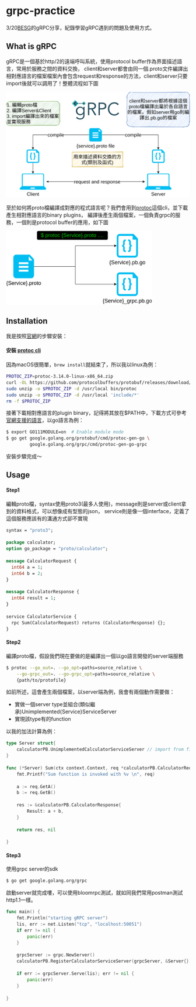 # grpc-practice

3/20[BESG](https://github.com/BESG-TW)的gRPC分享，紀錄學習gRPC遇到的問題及使用方式。

## What is gRPC

gRPC是一個基於http/2的遠端呼叫系統，使用protocol buffer作為界面描述語言，常用於服務之間的資料交換，
client和server都會由同一個.proto文件編譯出相對應語言的檔案檔案內會包含request和response的方法，client和server只要import後就可以調用了！整體流程如下圖

<img src=images/grpc.png width=800px/>

至於如何將proto檔編譯成對應的程式語言呢？我們會用到[protoc](http://google.github.io/proto-lens/installing-protoc.html)這個cli，並下載產生相對應語言的binary plugins，
編譯後產生兩個檔案，一個負責grpc的服務，一個則是protocol buffer的應用，如下圖

<img src=images/protocol_buffer.png width=400px/>

## Installation

我是按照[官網](https://grpc.io/)的步驟安裝：

#### 安裝 [protoc cli](http://google.github.io/proto-lens/installing-protoc.html)
因為macOS很簡單，`brew install`就結束了，所以我以linux為例：

```bash
PROTOC_ZIP=protoc-3.14.0-linux-x86_64.zip
curl -OL https://github.com/protocolbuffers/protobuf/releases/download/v3.14.0/$PROTOC_ZIP
sudo unzip -o $PROTOC_ZIP -d /usr/local bin/protoc
sudo unzip -o $PROTOC_ZIP -d /usr/local 'include/*'
rm -f $PROTOC_ZIP
```

接著下載相對應語言的plugin binary，記得將其放在$PATH中，下載方式可參考[官網支援的語言](以go語言為例)，以go語言為例：

```bash
$ export GO111MODULE=on  # Enable module mode
$ go get google.golang.org/protobuf/cmd/protoc-gen-go \
         google.golang.org/grpc/cmd/protoc-gen-go-grpc
```

安裝步驟完成～

## Usage

#### Step1

編輯proto檔，syntax使用proto3(最多人使用)，message則是server或client拿到的資料格式，可以想像成有型態的json， service則是像一個interface，定義了這個服務應該有的溝通方式卻不實現

```proto
syntax = "proto3";

package calculator;
option go_package = "proto/calculator";

message CalculatorRequest {
  int64 a = 1;
  int64 b = 2;
}

message CalculatorResponse {
  int64 result = 1;
}

service CalculatorService {
  rpc Sum(CalculatorRequest) returns (CalculatorResponse) {};
}
```

#### Step2
編譯proto檔，假設我們現在要做的是編譯出一個以go語言開發的server端服務

```bash
$ protoc --go_out=. --go_opt=paths=source_relative \
    --go-grpc_out=. --go-grpc_opt=paths=source_relative \
    {path/to/protofile}
```
如前所述，這會產生兩個檔案，以server端為例，我會有兩個動作需要做：

* 實做一個server type並組合(類似繼承)Unimplemented{Service}ServiceServer
* 實現該type有的function

以我的加法計算為例：

```go
type Server struct{
	calculatorPB.UnimplementedCalculatorServiceServer // import from file compiled from proto file
}

func (*Server) Sum(ctx context.Context, req *calculatorPB.CalculatorRequest) (*calculatorPB.CalculatorResponse, error) {
	fmt.Printf("Sum function is invoked with %v \n", req)

	a := req.GetA()
	b := req.GetB()

	res := &calculatorPB.CalculatorResponse{
		Result: a + b,
	}

	return res, nil

}
```

#### Step3

使用grpc server的sdk

```bash
$ go get google.golang.org/grpc
```

啟動server就完成嘍，可以使用bloomrpc測試，就如同我們常用postman測試http1.1一樣。

```go
func main() {
	fmt.Println("starting gRPC server")
	lis, err := net.Listen("tcp", "localhost:50051")
	if err != nil {
		panic(err)
	}

	grpcServer := grpc.NewServer()
	calculatorPB.RegisterCalculatorServiceServer(grpcServer, &Server{})

	if err := grpcServer.Serve(lis); err != nil {
		panic(err)
	}

}
```
